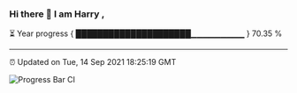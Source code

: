 ### Hi there 👋 I am Harry , 

⏳ Year progress { █████████████████████▁▁▁▁▁▁▁▁▁ } 70.35 %

---

⏰ Updated on Tue, 14 Sep 2021 18:25:19 GMT

![Progress Bar CI](https://github.com/duykhang68/duykhang68/workflows/Progress%20Bar%20CI/badge.svg)
